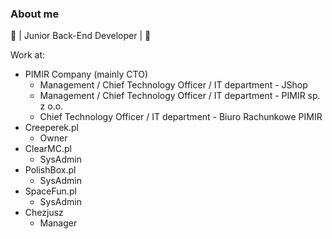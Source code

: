 ### About me
🔧 | Junior Back-End Developer | 🔧

Work at:
- PIMIR Company (mainly CTO)
   * Management / Chief Technology Officer / IT department - JShop
   * Management / Chief Technology Officer / IT department - PIMIR sp. z o.o.
   * Chief Technology Officer / IT department - Biuro Rachunkowe PIMIR
- Creeperek.pl
   * Owner
- ClearMC.pl
   * SysAdmin
- PolishBox.pl
   * SysAdmin
- SpaceFun.pl
   * SysAdmin
- Chezjusz
   * Manager
